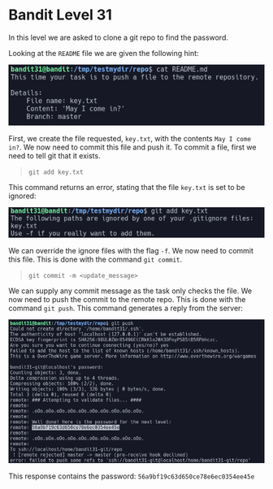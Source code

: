 # Bandit Level 31

In this level we are asked to clone a git repo to find the password.

Looking at the `README` file we are given the following hint:

![080c0f58.png](../src/080c0f58.png)

First, we create the file requested, `key.txt`, with the contents `May I come in?`. We now need to commit this file and push it. To commit a file, first we need to tell git that it exists.
> `git add key.txt`

This command returns an error, stating that the file `key.txt` is set to be ignored:

![a866e96e.png](../src/a866e96e.png)

We can override the ignore files with the flag `-f`. We now need to commit this file. This is done with the command `git commit`.
> `git commit -m <update_message>`

We can supply any commit message as the task only checks the file. We now need to push the commit to the remote repo. This is done with the command `git push`. This command generates a reply from the server:

![1f17e188.png](../src/1f17e188.png)

This response contains the password: `56a9bf19c63d650ce78e6ec0354ee45e`
